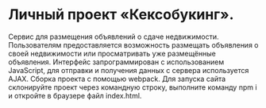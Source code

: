 # Личный проект «Кексобукинг».

Сервис для размещения объявлений о сдаче недвижимости. Пользователям предоставляется возможность размещать объявления о своей недвижимости или просматривать уже размещённые объявления. Интерфейс запрограммирован с использованием JavaScript, для отправки и получения данных с сервера используется AJAX. Сборка проекта с помощью webpack. Для запуска сайта склонируйте проект через командную строку, выполните команду npm i и откройте в браузере файл index.html.
